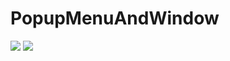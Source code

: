 # PopupMenuAndWindow


<img src="https://s3.amazonaws.com/khata/bill/9b1ff056-4ebf-473d-976f-64476d42902b.jpg">
<img src="https://s3.amazonaws.com/khata/bill/96e44101-ffea-4ca1-94fe-85bd9def7df1.jpg">
